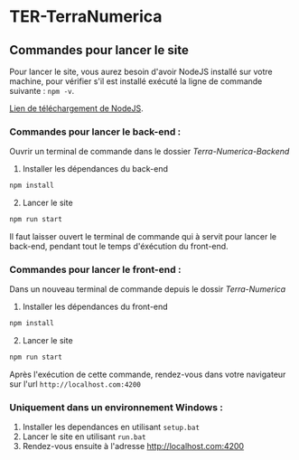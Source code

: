 # TER-TerraNumerica

## Commandes pour lancer le site

Pour lancer le site, vous aurez besoin d'avoir NodeJS installé sur votre machine, pour vérifier s'il est installé exécuté la ligne de commande suivante : `npm -v`.

[Lien de téléchargement de NodeJS](https://nodejs.org/en/download/).

### Commandes pour lancer le back-end :

Ouvrir un terminal de commande dans le dossier *Terra-Numerica-Backend*

1. Installer les dépendances du back-end
```bash
npm install
```

2. Lancer le site
```bash
npm run start
```
Il faut laisser ouvert le terminal de commande qui à servit pour lancer le back-end, pendant tout le temps d'éxécution du front-end.

### Commandes pour lancer le front-end :

Dans un nouveau terminal de commande depuis le dossir *Terra-Numerica*

1. Installer les dépendances du front-end
```bash
npm install
```

2. Lancer le site
```bash
npm run start
```
Après l'exécution de cette commande, rendez-vous dans votre navigateur sur l'url `http://localhost.com:4200`

### Uniquement dans un environnement Windows :
1. Installer les dependances en utilisant `setup.bat`
2. Lancer le site en utilisant `run.bat`
3. Rendez-vous ensuite à l'adresse http://localhost.com:4200

